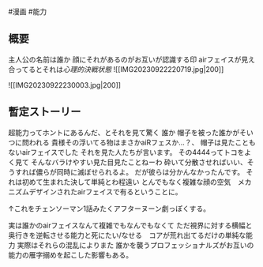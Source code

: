 #漫画 #能力
## 概要
主人公の名前は誰か
顔にそれがあるのがお互いが認識する印
airフェイスが見え合ってるとそれは*心理的決戦状態*
![[IMG20230922220719.jpg|200]]


![[IMG20230922230003.jpg|200]]
## 暫定ストーリー
超能力ってホントにあるんだ、とそれを見て驚く
誰か
帽子を被った誰かがそいつに問われる
貴様その浮いてる物はまさかaiRフェスか…？、
帽子は見たこともないairフェイスでした
それを見た人たちが言います。
その4444ってトコをよく見て
そんなバラけやすい見た目見たことねーわ
砕いて分散させればいい、そうすれば儂らが同時に滅ぼせられるよ。
だが彼らは分かんなかったんです。
それは初めて生まれた決して単純とわ程遠い
とんでもなく複雑な顔の空気　メカニズムデザインされたairフェイスで有るということに。

↑これをチェンソーマン1話みたくアフターヌーン劇っぽくする。

実は誰かのairフェイスなんて複雑でもなんでもなくて
ただ視界に対する横幅と奥行きを逆転させる能力と死にたい/なせる　コアが荒れ出てるだけの単純な能力
実際はそれらの混乱によりまた
誰かを襲うプロフェッショナルズがお互いの能力の雁字搦めを起こした影響もある。

